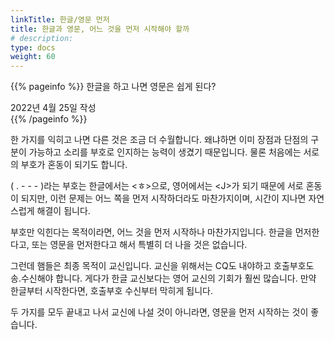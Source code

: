```yaml
---
linkTitle: 한글/영문 먼저
title: 한글과 영문, 어느 것을 먼저 시작해야 할까
# description: 
type: docs
weight: 60
---
```

{{% pageinfo %}}
한글을 하고 나면 영문은 쉽게 된다?

2022년 4월 25일 작성<br>
{{% /pageinfo %}}

한 가지를 익히고 나면 다른 것은 조금 더 수월합니다. 왜냐하면 이미 장점과 단점의 구분이 가능하고 소리를 부호로 인지하는 능력이 생겼기 때문입니다. 물론 처음에는 서로의 부호가 혼동이 되기도 합니다.

( . - - - )라는 부호는 한글에서는 <ㅎ>으로, 영어에서는 &lt;J&gt;가 되기 때문에 서로 혼동이 되지만, 이런 문제는 어느 쪽을 먼저 시작하더라도 마찬가지이며, 시간이 지나면 자연스럽게 해결이 됩니다.

부호만 익힌다는 목적이라면, 어느 것을 먼저 시작하나 마찬가지입니다. 한글을 먼저한다고, 또는 영문을 먼저한다고 해서 특별히 더 나을 것은 없습니다.

그런데 햄들은 최종 목적이 교신입니다. 교신을 위해서는 CQ도 내야하고 호출부호도 송.수신해야 합니다. 게다가 한글 교신보다는 영어 교신의 기회가 훨씬 많습니다. 만약 한글부터 시작한다면, 호출부호 수신부터 막히게 됩니다.

두 가지를 모두 끝내고 나서 교신에 나설 것이 아니라면, 영문을 먼저 시작하는 것이 좋습니다.
